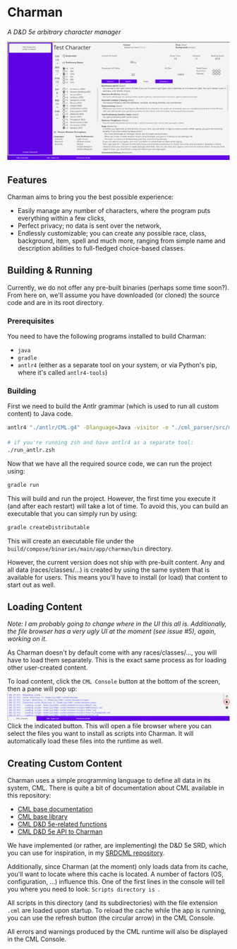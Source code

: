 # Charman
*A D&D 5e arbitrary character manager*

![./docs/full_screenshot.png](./docs/full_screenshot.png)

## Features
Charman aims to bring you the best possible experience:
 - Easily manage any number of characters, where the program puts everything within a few clicks,
 - Perfect privacy; no data is sent over the network,
 - Endlessly customizable; you can create any possible race, class, background, item, spell and much more, ranging from simple name and description abilities to full-fledged choice-based classes.

## Building & Running
Currently, we do not offer any pre-built binaries (perhaps some time soon?). From here on, we'll assume you have downloaded (or cloned) the source code and are in its root directory.

### Prerequisites
You need to have the following programs installed to build Charman:
 - `java`
 - `gradle`
 - `antlr4` (either as a separate tool on your system, or via Python's pip, where it's called `antlr4-tools`)

### Building
First we need to build the Antlr grammar (which is used to run all custom content) to Java code. 
```sh
antlr4 "./antlr/CML.g4" -Dlanguage=Java -visitor -o "./cml_parser/src/main/java/com/jaytux/cml_parser" -package "com.jaytux.cml_parser"

# if you're running zsh and have antlr4 as a separate tool:
./run_antlr.zsh
```

Now that we have all the required source code, we can run the project using:
```sh
gradle run
```
This will build and run the project. However, the first time you execute it (and after each restart) will take a lot of time. To avoid this, you can build an executable that you can simply run by using:
```sh
gradle createDistributable
```
This will create an executable file under the `build/compose/binaries/main/app/charman/bin` directory.

However, the current version does not ship with pre-built content. Any and all data (races/classes/...) is created by using the same system that is available for users. This means you'll have to install (or load) that content to start out as well.

## Loading Content
*Note: I am probably going to change where in the UI this all is. Additionally, the file browser has a very ugly UI at the moment (see issue #5), again, working on it.*

As Charman doesn't by default come with any races/classes/..., you will have to load them separately. This is the exact same process as for loading other user-created content.

To load content, click the `CML Console` button at the bottom of the screen, then a pane will pop up:
![./docs/screenshot_console.png](./docs/screenshot_console.png)
Click the indicated button. This will open a file browser where you can select the files you want to install as scripts into Charman. It will automatically load these files into the runtime as well.

## Creating Custom Content
Charman uses a simple programming language to define all data in its system, CML. There is quite a bit of documentation about CML available in this repository:
 - [CML base documentation](./docs/CML.md)
 - [CML base library](./docs/CML_stdlib.md)
 - [CML D&D 5e-related functions](./docs/CML_5e.md)
 - [CML D&D 5e API to Charman](./docs/CML_Charman.md)

We have implemented (or rather, are implementing) the D&D 5e SRD, which you can use for inspiration, in my [SRDCML repository](https://github.com/jay-tux/SRDCML).

Additionally, since Charman (at the moment) only loads data from its cache, you'll want to locate where this cache is located. A number of factors (OS, configuration, ...) influence this. One of the first lines in the console will tell you where you need to look: `Scripts directory is `. 

All scripts in this directory (and its subdirectories) with the file extension `.cml` are loaded upon startup. To reload the cache while the app is running, you can use the refresh button (the circular arrow) in the CML Console.

All errors and warnings produced by the CML runtime will also be displayed in the CML Console.

